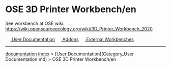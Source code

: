 # OSE 3D Printer Workbench/en
See workbench at OSE wiki: <https://wiki.opensourceecology.org/wiki/3D_Printer_Workbench_2020>



[<img src="images/Property.png" style="width:16px"> User Documentation](Category_User_Documentation.md) [<img src="images/Property.png" style="width:16px"> Addons](Category_Addons.md) [<img src="images/Property.png" style="width:16px"> External Workbenches](Category_External_Workbenches.md)

---
[documentation index](../README.md) > [User Documentation](Category_User Documentation.md) > OSE 3D Printer Workbench/en
